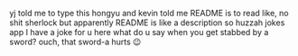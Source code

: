 yj told me to type this
hongyu and kevin told me README is to read
like, no shit sherlock
but apparently README is like a description
so huzzah
jokes app
I have a joke for u here
what do u say when you get stabbed by a sword?
ouch, that sword-a hurts 😉
